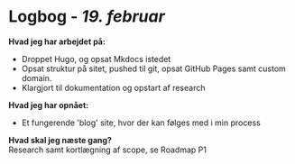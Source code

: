 # Logbog - *19. februar*

**Hvad jeg har arbejdet på:**  
- Droppet Hugo, og opsat Mkdocs istedet  
- Opsat struktur på sitet, pushed til git, opsat GitHub Pages samt custom domain.  
- Klargjort til dokumentation og opstart af research  

**Hvad jeg har opnået:**  
- Et fungerende 'blog' site, hvor der kan følges med i min process

**Hvad skal jeg næste gang?**  
Research samt kortlægning af scope, se Roadmap P1
